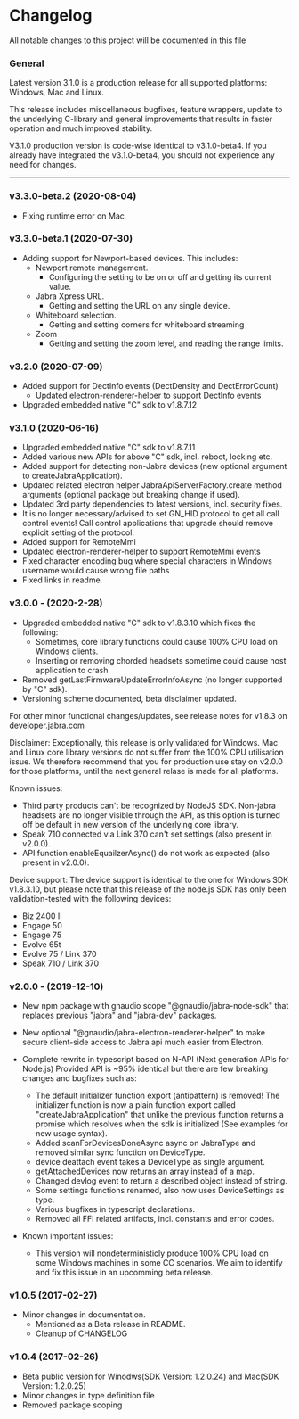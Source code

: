 # Changelog
All notable changes to this project will be documented in this file

### General

Latest version 3.1.0 is a production release for all supported platforms: Windows, Mac and Linux.

This release includes miscellaneous bugfixes, feature wrappers, update to the underlying C-library and general improvements that results in faster operation and much improved stability.

V3.1.0 production version is code-wise identical to v3.1.0-beta4. If you already have integrated the v3.1.0-beta4, you should not experience any need for changes.

--------------------------------

### v3.3.0-beta.2 (2020-08-04)
- Fixing runtime error on Mac

### v3.3.0-beta.1 (2020-07-30)
- Adding support for Newport-based devices. This includes:
  - Newport remote management.
    - Configuring the setting to be on or off and getting its current value.
  - Jabra Xpress URL.
    - Getting and setting the URL on any single device.
  - Whiteboard selection.
    - Getting and setting corners for whiteboard streaming
  - Zoom
    - Getting and setting the zoom level, and reading the range limits.

### v3.2.0 (2020-07-09)
- Added support for DectInfo events (DectDensity and DectErrorCount)
  - Updated electron-renderer-helper to support DectInfo events
- Upgraded embedded native "C" sdk to v1.8.7.12

### v3.1.0 (2020-06-16)
- Upgraded embedded native "C" sdk to v1.8.7.11
- Added various new APIs for above "C" sdk, incl. reboot, locking etc.
- Added support for detecting non-Jabra devices (new optional argument to createJabraApplication).
- Updated related electron helper JabraApiServerFactory.create method arguments (optional package but breaking change if used).
- Updated 3rd party dependencies to latest versions, incl. security fixes.
- It is no longer necessary/advised to set GN_HID protocol to get 
  all call control events! Call control applications that upgrade should remove
  explicit setting of the protocol.
- Added support for RemoteMmi
- Updated electron-renderer-helper to support RemoteMmi events
- Fixed character encoding bug where special characters in Windows username would cause wrong file paths
- Fixed links in readme.

### v3.0.0 - (2020-2-28)
- Upgraded embedded native "C" sdk to v1.8.3.10 which fixes the following:
  - Sometimes, core library functions could cause 100% CPU load on Windows clients.
  - Inserting or removing chorded headsets sometime could cause host application to crash
- Removed getLastFirmwareUpdateErrorInfoAsync (no longer supported by "C" sdk).
- Versioning scheme documented, beta disclaimer updated.

For other minor functional changes/updates, see release notes for v1.8.3 on developer.jabra.com

Disclaimer: Exceptionally, this release is only validated for Windows. Mac and Linux core library versions do not suffer from the 100% CPU utilisation issue. We therefore recommend that you for production use stay on v2.0.0 for those platforms, until the next general relase is made for all platforms.

Known issues: 
  - Third party products can't be recognized by NodeJS SDK. Non-jabra headsets are no longer visible through the API, as this option is turned off be default in new version of the underlying core library.
  - Speak 710 connected via Link 370 can't set settings (also present in v2.0.0).
  - API function enableEquailzerAsync() do not work as expected (also present in v2.0.0).

Device support:
The device support is identical to the one for Windows SDK v1.8.3.10, but please note that this release of the node.js SDK has only been validation-tested with the following devices:

- Biz 2400 II
- Engage 50
- Engage 75
- Evolve 65t
- Evolve 75 / Link 370
- Speak 710 / Link 370

### v2.0.0 - (2019-12-10)
- New npm package with gnaudio scope "@gnaudio/jabra-node-sdk" that replaces previous "jabra" and "jabra-dev" packages.
- New optional "@gnaudio/jabra-electron-renderer-helper" to make secure client-side access to Jabra api much easier from Electron.

- Complete rewrite in typescript based on N-API (Next generation APIs for Node.js)
  Provided API is ~95% identical but there are few breaking changes and bugfixes such as:
    - The default initializer function export (antipattern) is removed!
      The initializer function is now a plain function export called "createJabraApplication" that unlike the previous function 
      returns a promise which resolves when the sdk is initialized
      (See examples for new usage syntax).
    - Added scanForDevicesDoneAsync async on JabraType and removed similar sync function on DeviceType.
    - device deattach event takes a DeviceType as single argument.
    - getAttachedDevices now returns an array instead of a map.
    - Changed devlog event to return a described object instead of string.
    - Some settings functions renamed, also now uses DeviceSettings as type.
    - Various bugfixes in typescript declarations.
    - Removed all FFI related artifacts, incl. constants and error codes.

- Known important issues: 
    - This version will nondeterministicly produce 100% CPU load on some Windows machines in some 
      CC scenarios. We aim to identify and fix this issue in an upcomming beta release.
                

### v1.0.5 (2017-02-27)
- Minor changes in documentation. 
    - Mentioned as a Beta release in README.
    - Cleanup of CHANGELOG

### v1.0.4 (2017-02-26)
- Beta public version for Winodws(SDK Version: 1.2.0.24) and Mac(SDK Version: 1.2.0.25)
- Minor changes in type definition file
- Removed package scoping
